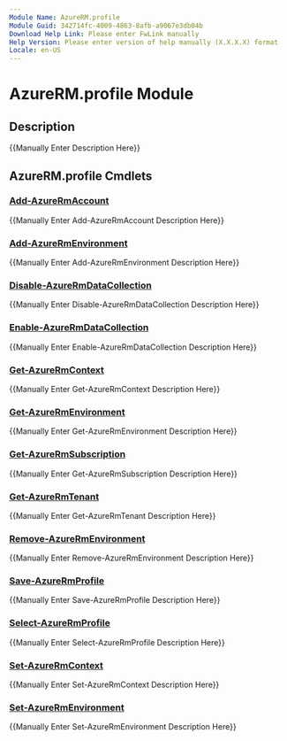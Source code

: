 ```yaml
---
Module Name: AzureRM.profile
Module Guid: 342714fc-4009-4863-8afb-a9067e3db04b
Download Help Link: Please enter FwLink manually
Help Version: Please enter version of help manually (X.X.X.X) format
Locale: en-US
---
```


# AzureRM.profile Module
## Description
{{Manually Enter Description Here}}

## AzureRM.profile Cmdlets
### [Add-AzureRmAccount](Add-AzureRmAccount.md)
{{Manually Enter Add-AzureRmAccount Description Here}}

### [Add-AzureRmEnvironment](Add-AzureRmEnvironment.md)
{{Manually Enter Add-AzureRmEnvironment Description Here}}

### [Disable-AzureRmDataCollection](Disable-AzureRmDataCollection.md)
{{Manually Enter Disable-AzureRmDataCollection Description Here}}

### [Enable-AzureRmDataCollection](Enable-AzureRmDataCollection.md)
{{Manually Enter Enable-AzureRmDataCollection Description Here}}

### [Get-AzureRmContext](Get-AzureRmContext.md)
{{Manually Enter Get-AzureRmContext Description Here}}

### [Get-AzureRmEnvironment](Get-AzureRmEnvironment.md)
{{Manually Enter Get-AzureRmEnvironment Description Here}}

### [Get-AzureRmSubscription](Get-AzureRmSubscription.md)
{{Manually Enter Get-AzureRmSubscription Description Here}}

### [Get-AzureRmTenant](Get-AzureRmTenant.md)
{{Manually Enter Get-AzureRmTenant Description Here}}

### [Remove-AzureRmEnvironment](Remove-AzureRmEnvironment.md)
{{Manually Enter Remove-AzureRmEnvironment Description Here}}

### [Save-AzureRmProfile](Save-AzureRmProfile.md)
{{Manually Enter Save-AzureRmProfile Description Here}}

### [Select-AzureRmProfile](Select-AzureRmProfile.md)
{{Manually Enter Select-AzureRmProfile Description Here}}

### [Set-AzureRmContext](Set-AzureRmContext.md)
{{Manually Enter Set-AzureRmContext Description Here}}

### [Set-AzureRmEnvironment](Set-AzureRmEnvironment.md)
{{Manually Enter Set-AzureRmEnvironment Description Here}}



